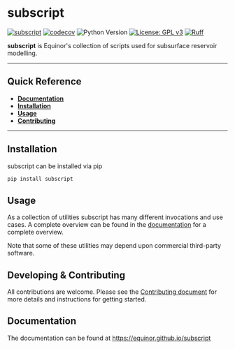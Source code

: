# subscript

[![subscript](https://github.com/equinor/subscript/actions/workflows/subscript.yml/badge.svg)](https://github.com/equinor/subscript/actions/workflows/subscript.yml)
[![codecov](https://codecov.io/gh/equinor/subscript/branch/main/graph/badge.svg)](https://codecov.io/gh/equinor/subscript)
![Python Version](https://img.shields.io/badge/python-3.11%20%7C%203.12-blue.svg)
[![License: GPL v3](https://img.shields.io/github/license/equinor/subscript)](https://www.gnu.org/licenses/gpl-3.0)
[![Ruff](https://img.shields.io/endpoint?url=https://raw.githubusercontent.com/astral-sh/ruff/main/assets/badge/v2.json)](https://github.com/astral-sh/ruff)

**subscript** is Equinor's collection of scripts used for subsurface reservoir modelling.

---

## Quick Reference

* [**Documentation**](https://equinor.github.io/subscript)
* [**Installation**](#installation)
* [**Usage**](#usage)
* [**Contributing**](https://equinor.github.io/subscript/contributing.html)

---

## Installation

subscript can be installed via pip

```sh
pip install subscript
```

## Usage

As a collection of utilities subscript has many different invocations and
use cases. A complete overview can be found in the
[documentation](https://equinor.github.io/subscript)
for a complete overview.

Note that some of these utilities may depend upon commercial third-party
software.


## Developing & Contributing

All contributions are welcome. Please see the
[Contributing document](https://equinor.github.io/subscript/contributing.html)
for more details and instructions for getting started.


## Documentation

The documentation can be found at https://equinor.github.io/subscript
